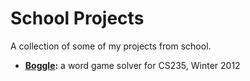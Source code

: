 # School Projects

A collection of some of my projects from school.

* **[Boggle](CS235_lab3_boggle):** a word game solver for CS235, Winter 2012
